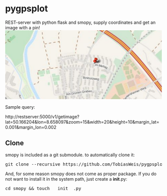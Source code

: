 # pygpsplot

REST-server with python flask and smopy,
supply coordinates and get an image with a pin!
<img src="getimage.png" />

Sample query:

http://restserver:5000/v1/getimage?lat=50.166204&lon=8.658097&zoom=15&width=20&height=10&margin_lat=0.001&margin_lon=0.002

## Clone
smopy is included as a git submodule. to automatically clone it:
<pre>
git clone --recursive https://github.com/TobiasWeis/pygpsplot.git
</pre>

And, for some reason smopy does not come as proper package. If you do not want to install it in the system path,
just create a __init__.py:
<pre>
cd smopy && touch __init__.py
</pre>
